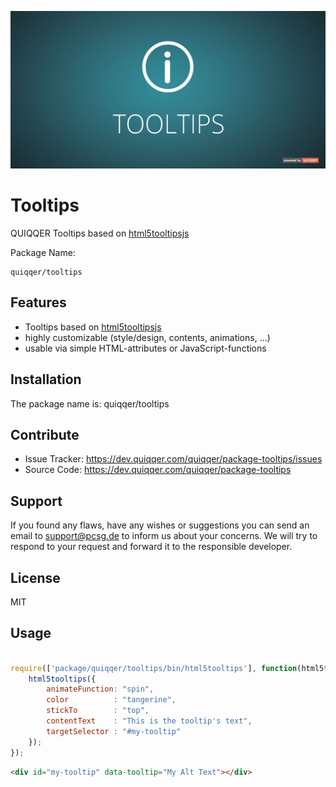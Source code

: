 ![Tooltips](bin/images/Readme.jpg)

Tooltips
========

QUIQQER Tooltips based on [html5tooltipsjs](https://github.com/ytiurin/html5tooltipsjs)


Package Name:

    quiqqer/tooltips


Features
--------

- Tooltips based on [html5tooltipsjs](https://github.com/ytiurin/html5tooltipsjs)
- highly customizable (style/design, contents, animations, ...)
- usable via simple HTML-attributes or JavaScript-functions


Installation
------------

The package name is: quiqqer/tooltips


Contribute
----------

- Issue Tracker: https://dev.quiqqer.com/quiqqer/package-tooltips/issues
- Source Code: https://dev.quiqqer.com/quiqqer/package-tooltips


Support
-------

If you found any flaws, have any wishes or suggestions you can send an email
to [support@pcsg.de](mailto:support@pcsg.de) to inform us about your concerns. 
We will try to respond to your request and forward it to the responsible developer.


License
-------

MIT


Usage
--------

```javascript

require(['package/quiqqer/tooltips/bin/html5tooltips'], function(html5tooltips) {
    html5tooltips({
        animateFunction: "spin",
        color          : "tangerine",
        stickTo        : "top",
        contentText    : "This is the tooltip's text",
        targetSelector : "#my-tooltip"
    });
});

```


```html
<div id="my-tooltip" data-tooltip="My Alt Text"></div>
```